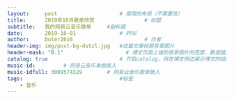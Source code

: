 ```yaml
---
layout:     post   				    # 使用的布局（不需要改）
title:      2019年10月歌单欣赏 				# 标题 
subtitle:   我的网易云音乐歌单     #副标题
date:       2019-10-01 				# 时间
author:     Duter2016 						# 作者
header-img: img/post-bg-dutzl.jpg 	#这篇文章标题背景图片
header-mask: "0.1"                    # 博文页面上端的背景图片的亮度，数值越大越黑暗
catalog: true 						# 开启catalog，将在博文侧边展示博文的结构
music-id:         # 网易云音乐单曲嵌入
music-idfull: 3009574329        # 网易云音乐歌单嵌入
tags:								#标签
    - 音乐
---
```

